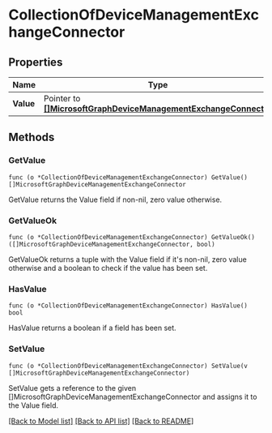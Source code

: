 # CollectionOfDeviceManagementExchangeConnector

## Properties

Name | Type | Description | Notes
------------ | ------------- | ------------- | -------------
**Value** | Pointer to [**[]MicrosoftGraphDeviceManagementExchangeConnector**](microsoft.graph.deviceManagementExchangeConnector.md) |  | [optional] 

## Methods

### GetValue

`func (o *CollectionOfDeviceManagementExchangeConnector) GetValue() []MicrosoftGraphDeviceManagementExchangeConnector`

GetValue returns the Value field if non-nil, zero value otherwise.

### GetValueOk

`func (o *CollectionOfDeviceManagementExchangeConnector) GetValueOk() ([]MicrosoftGraphDeviceManagementExchangeConnector, bool)`

GetValueOk returns a tuple with the Value field if it's non-nil, zero value otherwise
and a boolean to check if the value has been set.

### HasValue

`func (o *CollectionOfDeviceManagementExchangeConnector) HasValue() bool`

HasValue returns a boolean if a field has been set.

### SetValue

`func (o *CollectionOfDeviceManagementExchangeConnector) SetValue(v []MicrosoftGraphDeviceManagementExchangeConnector)`

SetValue gets a reference to the given []MicrosoftGraphDeviceManagementExchangeConnector and assigns it to the Value field.


[[Back to Model list]](../README.md#documentation-for-models) [[Back to API list]](../README.md#documentation-for-api-endpoints) [[Back to README]](../README.md)


